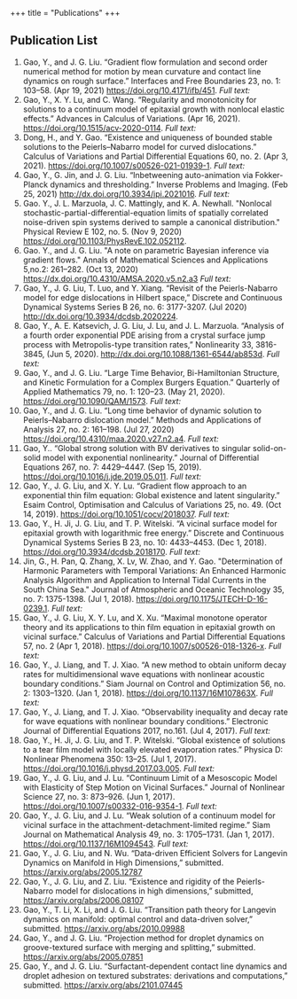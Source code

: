 +++
title = "Publications"
+++

## Publication List
1. Gao, Y., and J. G. Liu. “Gradient flow formulation and second order numerical method for motion by mean curvature and contact line dynamics on rough surface.” Interfaces and Free Boundaries 23, no. 1: 103–58. (Apr 19, 2021) https://doi.org/10.4171/ifb/451. *Full text:* <a href=/GL2021.pdf target="_blank"><i class="fas fa-file-pdf"></i></a> 
2. Gao, Y., X. Y. Lu, and C. Wang. “Regularity and monotonicity for solutions to a continuum model of epitaxial growth with nonlocal elastic effects.” Advances in Calculus of Variations. (Apr 16, 2021). https://doi.org/10.1515/acv-2020-0114. *Full text:*
3. Dong, H., and Y. Gao. “Existence and uniqueness of bounded stable solutions to the Peierls–Nabarro model for curved dislocations.” Calculus of Variations and Partial Differential Equations 60, no. 2. (Apr 3, 2021). https://doi.org/10.1007/s00526-021-01939-1. *Full text:* <a href=/DG2021.pdf target="_blank"><i class="fas fa-file-pdf"></i></a>
4. Gao, Y., G. Jin, and J. G. Liu. “Inbetweening auto-animation via Fokker-Planck dynamics and thresholding.” Inverse Problems and Imaging. (Feb 25, 2021) http://dx.doi.org/10.3934/ipi.2021016. *Full text:* <a href=/GJL2021.pdf target="_blank"><i class="fas fa-file-pdf"></i></a>
5. Gao. Y., J. L. Marzuola, J. C. Mattingly, and K. A. Newhall. "Nonlocal stochastic-partial-differential-equation limits of spatially correlated noise-driven spin systems derived to sample a canonical distribution." Physical Review E 102, no. 5. (Nov 9, 2020) https://doi.org/10.1103/PhysRevE.102.052112. 
6. Gao. Y., and J. G. Liu. "A note on parametric Bayesian inference via gradient flows." Annals of Mathematical Sciences and Applications 5,no.2: 261–282. (Oct 13, 2020) https://dx.doi.org/10.4310/AMSA.2020.v5.n2.a3 *Full text:* <a href=/GL2020b.pdf target="_blank"><i class="fas fa-file-pdf"></i></a>
7. Gao, Y., J. G. Liu, T. Luo, and Y. Xiang. “Revisit of the Peierls-Nabarro model for edge dislocations in Hilbert space,” Discrete and Continuous Dynamical Systems Series B 26, no. 6: 3177-3207. (Jul 2020) http://dx.doi.org/10.3934/dcdsb.2020224. 
8. Gao, Y., A. E. Katsevich, J. G. Liu, J. Lu, and J. L. Marzuola. “Analysis of a fourth order exponential PDE arising from a crystal surface jump process with Metropolis-type transition rates,” Nonlinearity 33, 3816-3845, (Jun 5, 2020). http://dx.doi.org/10.1088/1361-6544/ab853d. *Full text:* <a href=/GKLLM2020.pdf target="_blank"><i class="fas fa-file-pdf"></i></a> 
9. Gao, Y., and J. G. Liu. “Large Time Behavior, Bi-Hamiltonian Structure, and Kinetic Formulation for a Complex Burgers Equation.” Quarterly of Applied Mathematics 79, no. 1: 120–23. (May 21, 2020). https://doi.org/10.1090/QAM/1573. *Full text:* <a href=/GL2020.pdf target="_blank"><i class="fas fa-file-pdf"></i></a>
10. Gao, Y., and J. G. Liu. “Long time behavior of dynamic solution to Peierls–Nabarro dislocation model.” Methods and Applications of Analysis 27, no. 2: 161–198. (Jul 27, 2020) https://doi.org/10.4310/maa.2020.v27.n2.a4. *Full text:* <a href=/GL2020b.pdf target="_blank"><i class="fas fa-file-pdf"></i></a>
11. Gao, Y.. “Global strong solution with BV derivatives to singular solid-on-solid model with exponential nonlinearity.” Journal of Differential Equations 267, no. 7: 4429–4447. (Sep 15, 2019). https://doi.org/10.1016/j.jde.2019.05.011. *Full text:* <a href=/G2019.pdf target="_blank"><i class="fas fa-file-pdf"></i></a>
12. Gao, Y., J. G. Liu, and X. Y. Lu. “Gradient flow approach to an exponential thin film equation: Global existence and latent singularity.” Esaim  Control, Optimisation and Calculus of Variations 25, no. 49.  (Oct 14, 2019). https://doi.org/10.1051/cocv/2018037. *Full text:* <a href=/GLL2018.pdf target="_blank"><i class="fas fa-file-pdf"></i></a>
13. Gao, Y., H. Ji, J. G. Liu, and T. P. Witelski. “A vicinal surface model for epitaxial growth with logarithmic free energy.” Discrete and Continuous Dynamical Systems  Series B 23, no. 10: 4433–4453. (Dec 1, 2018). https://doi.org/10.3934/dcdsb.2018170. *Full text:* <a href=/GJLW2018.pdf target="_blank"><i class="fas fa-file-pdf"></i></a>
14. Jin, G., H. Pan, Q. Zhang, X. Lv, W. Zhao, and Y. Gao. "Determination of Harmonic Parameters with Temporal Variations: An Enhanced Harmonic Analysis Algorithm and Application to Internal Tidal Currents in the South China Sea." Journal of Atmospheric and Oceanic Technology 35, no. 7: 1375-1398. (Jul 1, 2018).  https://doi.org/10.1175/JTECH-D-16-0239.1. *Full text:* <a href=/Ocean18.pdf target="_blank"><i class="fas fa-file-pdf"></i></a>
15. Gao, Y., J. G. Liu, X. Y. Lu, and X. Xu. “Maximal monotone operator theory and its applications to thin film equation in epitaxial growth on vicinal surface.” Calculus of Variations and Partial Differential Equations 57, no. 2 (Apr 1, 2018). https://doi.org/10.1007/s00526-018-1326-x. *Full text:* <a href=/GLLX2018.pdf target="_blank"><i class="fas fa-file-pdf"></i></a>
16. Gao, Y., J. Liang, and T. J. Xiao. “A new method to obtain uniform decay rates for multidimensional wave equations with nonlinear acoustic boundary conditions.” Siam Journal on Control and Optimization 56, no. 2: 1303–1320. (Jan 1, 2018). https://doi.org/10.1137/16M107863X. *Full text:* <a href=/GLX2018.pdf target="_blank"><i class="fas fa-file-pdf"></i></a>
17. Gao, Y., J. Liang, and T. J. Xiao. “Observability inequality and decay rate for wave equations with nonlinear boundary conditions.” Electronic Journal of Differential Equations 2017, no.161. (Jul 4, 2017). *Full text:* <a href=/GLX2017.pdf target="_blank"><i class="fas fa-file-pdf"></i></a>
18. Gao, Y., H. Ji, J. G. Liu, and T. P. Witelski. “Global existence of solutions to a tear film model with locally elevated evaporation rates.” Physica D: Nonlinear Phenomena 350: 13–25. (Jul 1, 2017). https://doi.org/10.1016/j.physd.2017.03.005. *Full text:* <a href=/GJLW2017.pdf target="_blank"><i class="fas fa-file-pdf"></i></a>
19. Gao, Y., J. G. Liu, and J. Lu. “Continuum Limit of a Mesoscopic Model with Elasticity of Step Motion on Vicinal Surfaces.” Journal of Nonlinear Science 27, no. 3: 873–926. (Jun 1, 2017). https://doi.org/10.1007/s00332-016-9354-1. *Full text:* <a href=/GLL2017.pdf target="_blank"><i class="fas fa-file-pdf"></i></a>
20. Gao, Y., J. G. Liu, and J. Lu. “Weak solution of a continuum model for vicinal surface in the attachment-detachment-limited regime.” Siam Journal on Mathematical Analysis 49, no. 3: 1705–1731. (Jan 1, 2017). https://doi.org/10.1137/16M1094543. *Full text:* <a href=/GLL2017b.pdf target="_blank"><i class="fas fa-file-pdf"></i></a>
21. Gao, Y., J. G. Liu, and N. Wu. “Data-driven Efficient Solvers for Langevin Dynamics on Manifold in High Dimensions,” submitted. https://arxiv.org/abs/2005.12787
22. Gao, Y., J. G. Liu, and Z. Liu. “Existence and rigidity of the Peierls-Nabarro model for dislocations in high dimensions,” submitted, https://arxiv.org/abs/2006.08107
23. Gao, Y., T. Li, X. Li, and J. G. Liu. “Transition path theory for Langevin dynamics on manifold: optimal control and data-driven solver,” submitted. https://arxiv.org/abs/2010.09988
24. Gao, Y., and J. G. Liu. “Projection method for droplet dynamics on groove-textured surface with merging and splitting,” submitted. https://arxiv.org/abs/2005.07851
25. Gao, Y., and J. G. Liu. “Surfactant-dependent contact line dynamics and droplet adhesion on textured substrates: derivations and computations,” submitted. https://arxiv.org/abs/2101.07445


<head> 
    <script defer src="https://use.fontawesome.com/releases/v5.0.13/js/all.js"></script> 
    <script defer src="https://use.fontawesome.com/releases/v5.0.13/js/v4-shims.js"></script> 
</head> 
<link rel="stylesheet" href="https://use.fontawesome.com/releases/v5.0.13/css/all.css">